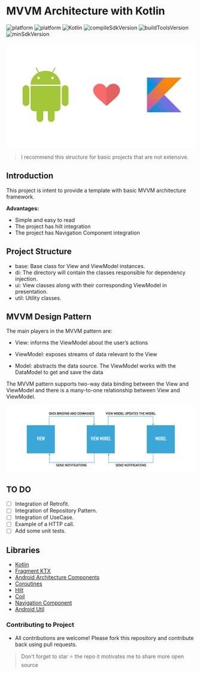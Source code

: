 # MVVM Architecture with Kotlin

![platform](https://img.shields.io/badge/Android-blue)
![platform](https://img.shields.io/badge/MVVM-blue)
![Kotlin](https://img.shields.io/badge/Kotlin-blue)
![compileSdkVersion](https://img.shields.io/badge/compileSdkVersion-30-yellow)
![buildToolsVersion](https://img.shields.io/badge/buildToolsVersion-30.0.3-yellow)
![minSdkVersion](https://img.shields.io/badge/minSdkVersion-28-yellow)

<img src="/screenshots/kotlin.png">

> I recommend this structure for basic projects that are not extensive.

## Introduction

This project is intent to provide a template with basic MVVM architecture framework.

<b>Advantages:</b>

- Simple and easy to read
- The project has hilt integration
- The project has Navigation Component integration

## Project Structure

- base: Base class for View and ViewModel instances.
- di: The directory will contain the classes responsible for dependency injection.
- ui: View classes along with their corresponding ViewModel in presentation.
- util: Utility classes.

## MVVM Design Pattern

The main players in the MVVM pattern are:

- View: informs the ViewModel about the user’s actions

- ViewModel: exposes streams of data relevant to the View

- Model: abstracts the data source. The ViewModel works with the DataModel to get and save the data

The MVVM pattern supports two-way data binding between the View and ViewModel and there is a many-to-one relationship between View and ViewModel.

<img src="/screenshots/mvvm.png">

## TO DO

- [ ] Integration of Retrofit.
- [ ] Integration of Repository Pattern.
- [ ] Integration of UseCase.
- [ ] Example of a HTTP call.
- [ ] Add some unit tests.

## Libraries

- [Kotlin](https://kotlinlang.org/)
- [Fragment KTX](https://developer.android.com/kotlin/ktx)
- [Android Architecture Components](https://developer.android.com/topic/libraries/architecture/index.html)
- [Coroutines](https://developer.android.com/kotlin/coroutines)
- [Hilt](https://developer.android.com/training/dependency-injection/hilt-android)
- [Coil](https://coil-kt.github.io/coil/)
- [Navigation Component](https://developer.android.com/guide/navigation/navigation-getting-started)
- [Android Util](https://github.com/Blankj/AndroidUtilCode)

### Contributing to Project

- All contributions are welcome! Please fork this repository and contribute back using pull requests.

> Don't forget to star ⭐ the repo it motivates me to share more open source

